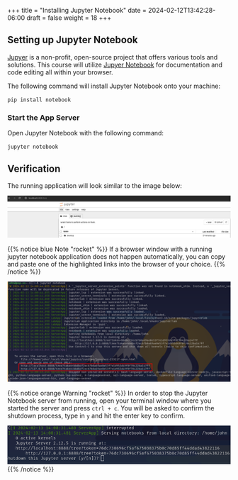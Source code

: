 +++
title = "Installing Jupyter Notebook"
date = 2024-02-12T13:42:28-06:00
draft = false
weight = 18
+++

## Setting up Jupyter Notebook

[Jupyer](https://jupyter.org/) is a non-profit, open-source project that offers various tools and solutions. This course will utilize [Jupyer Notebook](https://jupyter-notebook.readthedocs.io/en/latest/) for documentation and code editing all within your browser.

The following command will install Jupyter Notebook onto your machine:

```console
pip install notebook
```

### Start the App Server
Open Jupyter Notebook with the following command:

```console
jupyter notebook
```

## Verification

The running application will look similar to the image below:

![Jupyter notebook running on localhost within the browser](pictures/localhost-notebook.png?classes=border)

{{% notice blue Note "rocket" %}}
If a browser window with a running jupyter notebook application does not happen automatically, you can copy and paste one of the highlighted links into the browser of your choice.
{{% /notice %}}

![Running jupyter notebook in the terminal to open the application](pictures/jupyter-notebook.png?classes=border)

{{% notice orange Warning "rocket" %}}
In order to stop the Jupyter Notebook server from running, open your terminal window where you started the server and press `ctrl + c`. You will be asked to confirm the shutdown process, type in `y` and hit the enter key to confirm.

![Shutting down jupyter notebook server within the command line](pictures/confirm-shutdown.png?classes=border)
{{% /notice %}}